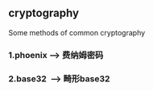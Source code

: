 ## cryptography
Some methods of common cryptography

### 1.phoenix  --> 费纳姆密码
### 2.base32&nbsp;&nbsp;--> 畸形base32

